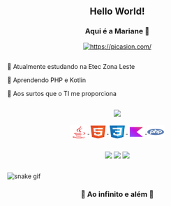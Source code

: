 <h2 align="center"> Hello World! </h2>

<div align="center">
  <h3> Aqui é a Mariane 🌸 </h3>
  <a href="https://picasion.com/"><img src="https://i.picasion.com/pic92/7df3e82fabb37fa3c3fb18acfce30def.gif" width="250" height="250" border="0" alt="https://picasion.com/" /></a>
</div>  

##

<div>
      <p> 🔭 Atualmente estudando na Etec Zona Leste </p>
      <p> 🌱 Aprendendo PHP e Kotlin </p>
      <p> 🥂 Aos surtos que o TI me proporciona </p> 
</div>      
  
##

<div align="center">
  <a href="https://github.com/MarianeBS">
  <img height="180em" src="https://github-readme-stats.vercel.app/api/top-langs/?username=MarianeBS&layout=compact&langs_count=7&theme=dracula"/>
</div>

<div align="center" style="display: inline_block"><br>
  <img align="center" alt="Java" height="30" width="40" src="https://raw.githubusercontent.com/devicons/devicon/master/icons/java/java-plain.svg">
  <img align="center" alt="HTML" height="30" width="40" src="https://raw.githubusercontent.com/devicons/devicon/master/icons/html5/html5-original.svg">
  <img align="center" alt="CSS" height="30" width="40" src="https://raw.githubusercontent.com/devicons/devicon/master/icons/css3/css3-original.svg">
  <img align="center" alt="Kotlin" height="30" width="40" src="https://raw.githubusercontent.com/devicons/devicon/master/icons/kotlin/kotlin-original.svg">
  <img align="center" alt="PHP" height="30" width="40" src="https://raw.githubusercontent.com/devicons/devicon/master/icons/php/php-plain.svg">
</div>
  
##
  
<div align="center"> 
  <a href="https://discordapp.com/users/Mah_Soul#6475" target="_blank"><img src="https://img.shields.io/badge/Discord-7289DA?style=for-the-badge&logo=discord&logoColor=white" target="_blank"></a> 
  <a href = "mailto:mariane.souza030405@gmail.com"><img src="https://img.shields.io/badge/-Gmail-%23333?style=for-the-badge&logo=gmail&logoColor=white" target="_blank"></a>
  <a href="https://www.linkedin.com/in/marianesouza05" target="_blank"><img src="https://img.shields.io/badge/-LinkedIn-%230077B5?style=for-the-badge&logo=linkedin&logoColor=white" target="_blank"></a> 
</div>

##

![snake gif](https://github.com/SEU_USUARIO/SEU_REPOSITORIO/blob/output/github-contribution-grid-snake.svg)

<div align="center">
<h3> 🚀 Ao infinito e além 🚀 </h3>
</div>
